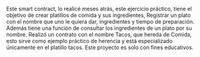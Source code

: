 Este smart contract, lo realicé meses atrás, este ejercicio práctico,
tiene el objetivo de crear platillos de comida y sus ingredientes, 
Registrar un plato con el nombre que uno le quiera dar, ingredientes y tiempo de preparación.
Además tiene una función de consultar los ingredientes de un plato por su nombre.
Realizó un contrato con el nombre Tacos, que hereda de Comida, esto sirve como ejemplo 
práctico de herencia y está especializado únicamente en el platillo tacos. 
Este proyecto es solo con fines educativos. 
